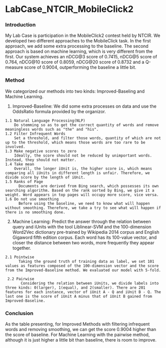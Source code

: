 # LabCase_NTCIR_MobileClick2

### Introduction
My Lab Case is participation in the MobileClick2 contest held by NTCIR.
We developed two different approaches to the MobileClick task. In the first approach, we add some extra processing to the baseline. The second approach is based on machine learning, which is very different from the first. Our system achieves an nDCG@3 score of 0.7415, nDCG@5 score of 0.764, nDCG@10 score of 0.8059, nDCG@20 score of 0.8732 and a Q-measure score of 0.9004, outperforming the baseline a little bit.

### Method
We categorized our methods into two kinds: Improved-Baseling and Machine Learning.

  1. Improved-Baseline:
     We did some extra processes on data and use the OddsRatio formula provided by the organizor.
    
    1.1 Natural Language Processing(NLP)
        Do stemming so as to get the correct quantity of words and remove meaningless words such as "the" and "his".
    1.2 Filter Infrequent Words
        Set a threshold, and filter those words, quantity of which are not up to the threshold, which means those words are too rare to be involved.
    1.3 Make negative scores to zero
        Ideally, the score should not be reduced by unimportant words. Instead, they should not matter.
    1.4 Take mean
        Overall, the longer iUnit is, the higher score is, which means comparing all iUnits in different length is unfair. Therefore, we divide score by the length of iUnit.	
    1.5 Ranks of Page
	      Documents are derived from Bing search, which possesses its own searching algorithm. Based on the rank sorted by Bing, we give it a weight. Word appears in top pages will occupy more score, vice versa.
    1.6 Do not use smoothing
	      Before using the baseline, we need to know what will happen without smoothing. Therefore, we take a try to see what will happen if there is no smoothing done.

  2. Machine Learning:
     Predict the answer through the relation between query and iUnits with the tool Liblinear-SVM and the 100-dimension Word2Vec dictionary pre-trained by Wikipedia 2014 corpus and English Gigaword fifth edition corpus. Each word has its 100-value vector, and closer the distance between two words, more frequently they appear together.

    2.1	Pointwise
	      Taking the ground truth of training data as label, we set 101 values as features composed of the 100-dimension vector and the score from the Improved-Baseline method. We evaluated our model with 5-fold.
	      
     2.2 Pairwise
	       Considering the relation between iUnits, we divide labels into three kinds: 0(larger), 1(equal), and 2(smaller). There are 201 features for each instance, vector of iUnit A - Q and iUnit B - Q. The last one is the score of iUnit A minus that of iUnit B gained from Improved-Baseline.

### Conclusion
As the table presenting, for Improved Methods with filtering infrequent words and removing smoothing, we can get the score 0.9004 higher than the score of baseline. For Machine Learning with the pairwise method, although it is just higher a little bit than baseline, there is room to improve.
